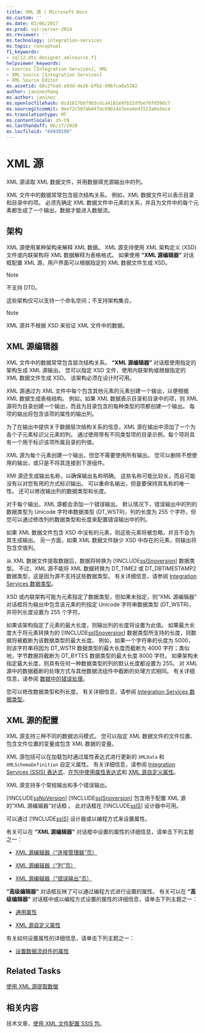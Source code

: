 ```yaml
---
title: XML 源 | Microsoft Docs
ms.custom: ''
ms.date: 03/06/2017
ms.prod: sql-server-2014
ms.reviewer: ''
ms.technology: integration-services
ms.topic: conceptual
f1_keywords:
- sql12.dts.designer.xmlsource.f1
helpviewer_keywords:
- sources [Integration Services], XML
- XML source [Integration Services]
- XML Source Editor
ms.assetid: 68c27ea5-e93d-4e26-bfb2-d967ca0a5282
author: janinezhang
ms.author: janinez
ms.openlocfilehash: 0cd1817bbf9b3cdca4181e8fb32dfbe76fd59dc7
ms.sourcegitcommit: 9ee72c507ab447ac69014a7eea4e43523a0a3ec4
ms.translationtype: MT
ms.contentlocale: zh-CN
ms.lasthandoff: 06/17/2020
ms.locfileid: "84939198"
---
```

# <a name="xml-source"></a>XML 源
  XML 源读取 XML 数据文件，并用数据填充源输出中的列。  
  
 XML 文件中的数据常常包含层次结构关系。 例如，XML 数据文件可以表示目录和目录中的项。 必须先确定 XML 数据文件中元素的关系，并且为文件中的每个元素都生成了一个输出，数据才能进入数据流。  
  
## <a name="schemas"></a>架构  
 XML 源使用某种架构来解释 XML 数据。 XML 源支持使用 XML 架构定义 (XSD) 文件或内联架构将 XML 数据解释为表格格式。 如果使用 **“XML 源编辑器”** 对话框配置 XML 源，用户界面可以根据指定的 XML 数据文件生成 XSD。  
  
> [!NOTE]  
>  不支持 DTD。  
  
 这些架构仅可以支持一个命名空间；不支持架构集合。  
  
> [!NOTE]  
>  XML 源并不根据 XSD 来验证 XML 文件中的数据。  
  
## <a name="xml-source-editor"></a>XML 源编辑器  
 XML 文件中的数据常常包含层次结构关系。 **“XML 源编辑器”** 对话框使用指定的架构生成 XML 源输出。 您可以指定 XSD 文件，使用内联架构或根据指定的 XML 数据文件生成 XSD。 该架构必须在设计时可用。  
  
 XML 源通过为 XML 文件中每个包含其他元素的元素创建一个输出，以便根据 XML 数据生成表格结构。 例如，如果 XML 数据表示目录和目录中的项，则 XML 源将为目录创建一个输出，而且为目录包含的每种类型的项都创建一个输出。 每项的输出将包含该项的属性的输出列。  
  
 为了在输出中提供关于数据层次结构关系的信息，XML 源在输出中添加了一个为各个子元素标识父元素的列。 通过使用带有不同类型项的目录示例，每个项将具有一个用于标识该项所属目录的列值。  
  
 XML 源为每个元素创建一个输出，但您不需要使用所有输出。 您可以删除不想使用的输出，或只是不将其连接到下游组件。  
  
 XMl 源还生成输出名称，以确保输出名称明确。 这些名称可能比较长，而且可能没有以对您有用的方式标识输出。 可以重命名输出，但是要保持其名称的唯一性。 还可以修改输出列的数据类型和长度。  
  
 对于每个输出，XML 源都会添加一个错误输出。 默认情况下，错误输出中的列的数据类型为 Unicode 字符串数据类型 (DT_WSTR)，列的长度为 255 个字符，但您可以通过修改列的数据类型和长度来配置错误输出中的列。  
  
 如果 XML 数据文件包含 XSD 中没有的元素，则这些元素将被忽略，并且不会为其生成输出。 另一方面，如果 XML 数据文件缺少 XSD 中存在的元素，则输出将包含空值列。  
  
 从 XML 数据文件提取数据后，数据将转换为 [!INCLUDE[ssISnoversion](../../includes/ssisnoversion-md.md)] 数据类型。 不过，XML 源不能将 XML 数据转换为 DT_TIME2 或 DT_DBTIMESTAMP2 数据类型，这是因为源不支持这些数据类型。 有关详细信息，请参阅 [Integration Services 数据类型](integration-services-data-types.md)。  
  
 XSD 或内联架构可能为元素指定了数据类型，但如果未指定，则“XML 源编辑器”  对话框将为输出中包含该元素的列指定 Unicode 字符串数据类型 (DT_WSTR)，并将列长度设置为 255 个字符。  
  
 如果该架构指定了元素的最大长度，则输出列的长度将设置为此值。 如果最大长度大于将元素转换为的 [!INCLUDE[ssISnoversion](../../includes/ssisnoversion-md.md)] 数据类型所支持的长度，则数据将被截断为该数据类型的最大长度。 例如，如果一个字符串的长度为 5000，则该字符串将因为 DT_WSTR 数据类型的最大长度而截断为 4000 字符；类似地，字节数据将截断为 DT_BYTES 数据类型的最大长度 8000 字符。 如果架构未指定最大长度，则具有任何一种数据类型的列的默认长度都设置为 255。 对 XML 源中的数据截断的处理方式与其他数据流组件中截断的处理方式相同。 有关详细信息，请参阅 [数据中的错误处理](error-handling-in-data.md)。  
  
 您可以修改数据类型和列长度。 有关详细信息，请参阅 [Integration Services 数据类型](integration-services-data-types.md)。  
  
## <a name="configuration-of-the-xml-source"></a>XML 源的配置  
 XML 源支持三种不同的数据访问模式。 您可以指定 XML 数据文件的文件位置、包含文件位置的变量或包含 XML 数据的变量。  
  
 XML 源包括可以在加载包时通过属性表达式进行更新的 `XMLData` 和 `XMLSchemaDefinition` 自定义属性。 有关详细信息，请参阅 [Integration Services (SSIS) 表达式](../expressions/integration-services-ssis-expressions.md)、[在包中使用属性表达式](../expressions/use-property-expressions-in-packages.md)和 [XML 源自定义属性](xml-source-custom-properties.md)。  
  
 XML 源支持多个常规输出和多个错误输出。  
  
 [!INCLUDE[ssNoVersion](../../includes/ssnoversion-md.md)] [!INCLUDE[ssISnoversion](../../includes/ssisnoversion-md.md)] 包含用于配置 XML 源的“XML 源编辑器”对话框  。 此对话框在 [!INCLUDE[ssIS](../../includes/ssis-md.md)] 设计器中可用。  
  
 可以通过 [!INCLUDE[ssIS](../../includes/ssis-md.md)] 设计器或以编程方式来设置属性。  
  
 有关可以在 **“XML 源编辑器”** 对话框中设置的属性的详细信息，请单击下列主题之一：  
  
-   [XML 源编辑器（“连接管理器”页）](../xml-source-editor-connection-manager-page.md)  
  
-   [XML 源编辑器（“列”页）](../xml-source-editor-columns-page.md)  
  
-   [XML 源编辑器（“错误输出”页）](../xml-source-editor-error-output-page.md)  
  
 **“高级编辑器”** 对话框反映了可以通过编程方式进行设置的属性。 有关可以在 **“高级编辑器”** 对话框中或以编程方式设置的属性的详细信息，请单击下列主题之一：  
  
-   [通用属性](../common-properties.md)  
  
-   [XML 源自定义属性](xml-source-custom-properties.md)  
  
 有关如何设置属性的详细信息，请单击下列主题之一：  
  
-   [设置数据流组件的属性](set-the-properties-of-a-data-flow-component.md)  
  
## <a name="related-tasks"></a>Related Tasks  
 [使用 XML 源提取数据](xml-source.md)  
  
## <a name="related-content"></a>相关内容  
 技术文章，[使用 XML 文件配置 SSIS 包](https://www.sqlshack.com/using-xml-file-configure-ssis-package/)。  
  
  
